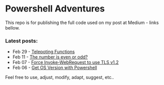 # Powershell Adventures
This repo is for publishing the full code used on my post at Medium - links bellow.
### Latest posts:
* Feb 29 - [Telepoting Functions](https://medium.com/@luiz.epgarcia/quicktip-teleporting-functions-ab024b5d61f)
* Feb 11 - [The number is even or odd?](https://medium.com/@luiz.epgarcia/quicktip-the-number-is-even-or-odd-fa87e7ba33e9)
* Feb 07 - [Force Invoke-WebRequest to use TLS v1.2](https://medium.com/@luiz.epgarcia/quicktip-force-invoke-webrequest-to-use-tls-v1-2-a1aa29ebd923)
* Feb 06 - [Get OS Version with Powershell](https://medium.com/@luiz.epgarcia/quicktip-get-os-version-with-powershell-35a3c7396cf4)

Feel free to use, adjust, modify, adapt, suggest, etc..
